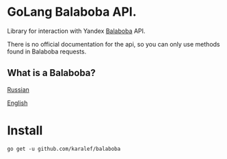 # GoLang Balaboba API.

Library for interaction with Yandex [Balaboba](https://yandex.ru/lab/yalm) API.

There is no official documentation for the api, so you can only use methods found in Balaboba requests.

## What is a Balaboba?

[Russian](https://yandex.ru/lab/yalm-howto)

[English](https://yandex.com/lab/yalm-howto-en)

# Install

```
go get -u github.com/karalef/balaboba
```